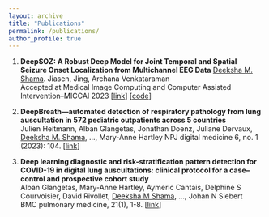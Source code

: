 ```yaml
---
layout: archive
title: "Publications"
permalink: /publications/
author_profile: true
---
```



1. **DeepSOZ: A Robust Deep Model for Joint Temporal and Spatial Seizure Onset Localization from Multichannel EEG Data** 
<ins>Deeksha M. Shama</ins>. Jiasen, Jing, Archana Venkataraman<br>
Accepted at Medical Image Computing and Computer Assisted Intervention–MICCAI 2023
[[link](...)] [[code](https://github.com/deeksha-ms/DeepSOZ)]

2. **DeepBreath—automated detection of respiratory pathology from lung auscultation in 572 pediatric outpatients across 5 countries**  
Julien Heitmann, Alban Glangetas, Jonathan Doenz, Juliane Dervaux, <ins>Deeksha M. Shama</ins>, ..., Mary-Anne Hartley
NPJ digital medicine 6, no. 1 (2023): 104.
[[link](https://bmcpulmmed.biomedcentral.com/articles/10.1186/s12890-021-01467-w)]

3. **Deep learning diagnostic and risk-stratification pattern detection for COVID-19 in digital lung auscultations: clinical protocol for a case–control and prospective cohort study**  
Alban Glangetas, Mary-Anne Hartley, Aymeric Cantais, Delphine S Courvoisier, David Rivollet, <ins>Deeksha M Shama</ins>, ..., Johan N Siebert  
BMC pulmonary medicine, 21(1), 1-8.
[[link](https://bmcpulmmed.biomedcentral.com/articles/10.1186/s12890-021-01467-w)]  
